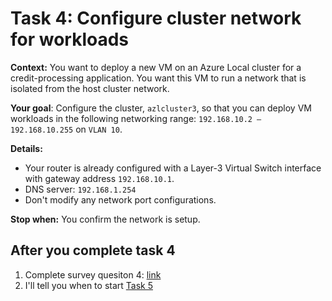 
# Task 4: Configure cluster network for workloads

**Context:** You want to deploy a new VM on an Azure Local cluster for a credit-processing application. You want this VM to run a network that is isolated from the host cluster network. 

**Your goal**: Configure the cluster, `azlcluster3`, so that you can deploy VM workloads in the following networking range: `192.168.10.2 – 192.168.10.255` on `VLAN 10`.

**Details:**

- Your router is already configured with a Layer-3 Virtual Switch interface with gateway address `192.168.10.1`.
- DNS server: `192.168.1.254`
- Don't modify any network port configurations.  


**Stop when:** You confirm the network is setup. 

## After you complete task 4

1. Complete survey quesiton 4: [link](https://forms.office.com/r/4bBC2WZ5qG)
2. I'll tell you when to start [Task 5](task5.md)
